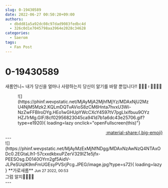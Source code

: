 ```yaml
---
slug: 0-19430589
date: 2022-06-27 00:50:20+09:00
authors:
  - dbdd81a5a92dc08c97dad9083fedbc4d
  - 326c0d1e7045798aa3964e2028c34628
categories:
  - Saerom
tags:
  - Fan Post
---
```


# 0-19430589

<div class="post-container" markdown="1">
<div class="content-container md-sidebar__scrollwrap" markdown="1">

새롬언니~ 내가 당신을 얼마나 사랑하는지 당신이 알기를 바랄 뿐입니다!! 🥺🙆🏻♀️🌷💕💕💕
<figure markdown="1">
![](https://phinf.wevpstatic.net/MjAyMjA2MjhfMjYz/MDAxNjU2MzU4NjM5Mzk2.KQLmDQTvAVioS8zCM6Hnta7hvxU3Wi-NzZwFFBIroDYg.HEo1wGHUpYWcCXcY4597tV7pgLIxifbuu9OYzHZJ1rMg.GIF/8cf02956823045ca941d7b1a6dc43e25706.gif?type=e1920){ loading=lazy onclick="openFullscreen(this)"}
</figure>


</div>
</div>

<div style="text-align: right;" markdown="1">
<a href="https://weverse.io/fromis9/fanpost/0-19430589" style="text-align: right;">:material-share:{.big-emoji}</a>
</div>
---

<div class="comments-container md-sidebar__scrollwrap" markdown="1">
<div class="comment" markdown="1">
<div class='id-container' markdown="1">
![](https://phinf.wevpstatic.net/MjAyMzExMjNfNDgg/MDAxNzAwNzQ4NTAxODc0.2EGtaLlh1-57cxxdkbxuPZerV329IZ1e5jfx-PEESOsg.D0140OYrn2gf5AidV-JLPeSUqIK9mFmUGEsyPVSrjPcg.JPEG/image.jpg?type=s72){ loading=lazy }
**<span class="artist">가로새롬</span>** <small>Jun 27 2022, 00:53</small><br>
</div>
<div class='comment-body' markdown="1">
그럼 알지💌😛😌🥰
</div>
</div>
</div>
---
